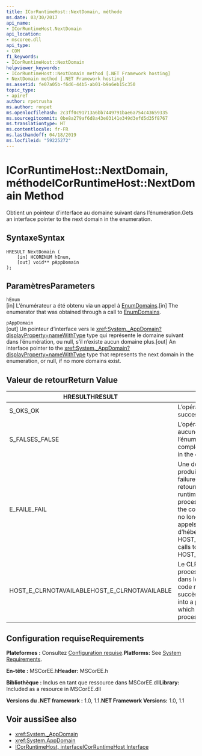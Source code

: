 ```yaml
---
title: ICorRuntimeHost::NextDomain, méthode
ms.date: 03/30/2017
api_name:
- ICorRuntimeHost.NextDomain
api_location:
- mscoree.dll
api_type:
- COM
f1_keywords:
- ICorRuntimeHost::NextDomain
helpviewer_keywords:
- ICorRuntimeHost::NextDomain method [.NET Framework hosting]
- NextDomain method [.NET Framework hosting]
ms.assetid: fe07a05b-f6d6-44b5-ab01-b9a6eb15c350
topic_type:
- apiref
author: rpetrusha
ms.author: ronpet
ms.openlocfilehash: 2c3ff0c91713a6bb7449791bae6a754c43659335
ms.sourcegitcommit: 0be8a279af6d8a43e03141e349d3efd5d35f8767
ms.translationtype: HT
ms.contentlocale: fr-FR
ms.lasthandoff: 04/18/2019
ms.locfileid: "59225272"
---
```

# <a name="icorruntimehostnextdomain-method"></a><span data-ttu-id="089a3-102">ICorRuntimeHost::NextDomain, méthode</span><span class="sxs-lookup"><span data-stu-id="089a3-102">ICorRuntimeHost::NextDomain Method</span></span>
<span data-ttu-id="089a3-103">Obtient un pointeur d’interface au domaine suivant dans l’énumération.</span><span class="sxs-lookup"><span data-stu-id="089a3-103">Gets an interface pointer to the next domain in the enumeration.</span></span>  
  
## <a name="syntax"></a><span data-ttu-id="089a3-104">Syntaxe</span><span class="sxs-lookup"><span data-stu-id="089a3-104">Syntax</span></span>  
  
```  
HRESULT NextDomain (  
    [in] HCORENUM hEnum,  
    [out] void** pAppDomain  
);  
```  
  
## <a name="parameters"></a><span data-ttu-id="089a3-105">Paramètres</span><span class="sxs-lookup"><span data-stu-id="089a3-105">Parameters</span></span>  
 `hEnum`  
 <span data-ttu-id="089a3-106">[in] L’énumérateur a été obtenu via un appel à [EnumDomains](../../../../docs/framework/unmanaged-api/hosting/icorruntimehost-enumdomains-method.md).</span><span class="sxs-lookup"><span data-stu-id="089a3-106">[in] The enumerator that was obtained through a call to [EnumDomains](../../../../docs/framework/unmanaged-api/hosting/icorruntimehost-enumdomains-method.md).</span></span>  
  
 `pAppDomain`  
 <span data-ttu-id="089a3-107">[out] Un pointeur d’interface vers le <xref:System._AppDomain?displayProperty=nameWithType> type qui représente le domaine suivant dans l’énumération, ou null, s’il n’existe aucun domaine plus.</span><span class="sxs-lookup"><span data-stu-id="089a3-107">[out] An interface pointer to the <xref:System._AppDomain?displayProperty=nameWithType> type that represents the next domain in the enumeration, or null, if no more domains exist.</span></span>  
  
## <a name="return-value"></a><span data-ttu-id="089a3-108">Valeur de retour</span><span class="sxs-lookup"><span data-stu-id="089a3-108">Return Value</span></span>  
  
|<span data-ttu-id="089a3-109">HRESULT</span><span class="sxs-lookup"><span data-stu-id="089a3-109">HRESULT</span></span>|<span data-ttu-id="089a3-110">Description</span><span class="sxs-lookup"><span data-stu-id="089a3-110">Description</span></span>|  
|-------------|-----------------|  
|<span data-ttu-id="089a3-111">S_OK</span><span class="sxs-lookup"><span data-stu-id="089a3-111">S_OK</span></span>|<span data-ttu-id="089a3-112">L’opération a réussi.</span><span class="sxs-lookup"><span data-stu-id="089a3-112">The operation was successful.</span></span>|  
|<span data-ttu-id="089a3-113">S_FALSE</span><span class="sxs-lookup"><span data-stu-id="089a3-113">S_FALSE</span></span>|<span data-ttu-id="089a3-114">L’opération a échoué, ou il n’existe aucune davantage de domaines dans l’énumération.</span><span class="sxs-lookup"><span data-stu-id="089a3-114">The operation failed to complete, or there are no more domains in the enumeration.</span></span>|  
|<span data-ttu-id="089a3-115">E_FAIL</span><span class="sxs-lookup"><span data-stu-id="089a3-115">E_FAIL</span></span>|<span data-ttu-id="089a3-116">Une défaillance grave et inconnue s’est produite.</span><span class="sxs-lookup"><span data-stu-id="089a3-116">An unknown, catastrophic failure occurred.</span></span> <span data-ttu-id="089a3-117">Si une méthode retourne E_FAIL, le common language runtime (CLR) n’est plus utilisable dans le processus.</span><span class="sxs-lookup"><span data-stu-id="089a3-117">If a method returns E_FAIL, the common language runtime (CLR) is no longer usable in the process.</span></span> <span data-ttu-id="089a3-118">Les appels suivants à toute API d’hébergement retournent HOST_E_CLRNOTAVAILABLE.</span><span class="sxs-lookup"><span data-stu-id="089a3-118">Subsequent calls to any hosting APIs return HOST_E_CLRNOTAVAILABLE.</span></span>|  
|<span data-ttu-id="089a3-119">HOST_E_CLRNOTAVAILABLE</span><span class="sxs-lookup"><span data-stu-id="089a3-119">HOST_E_CLRNOTAVAILABLE</span></span>|<span data-ttu-id="089a3-120">Le CLR n’a pas été chargé dans un processus ou le CLR est dans un état dans lequel il ne peut pas exécuter le code managé ou traiter l’appel avec succès.</span><span class="sxs-lookup"><span data-stu-id="089a3-120">The CLR has not been loaded into a process, or the CLR is in a state in which it cannot run managed code or process the call successfully.</span></span>|  
  
## <a name="requirements"></a><span data-ttu-id="089a3-121">Configuration requise</span><span class="sxs-lookup"><span data-stu-id="089a3-121">Requirements</span></span>  
 <span data-ttu-id="089a3-122">**Plateformes :** Consultez [Configuration requise](../../../../docs/framework/get-started/system-requirements.md).</span><span class="sxs-lookup"><span data-stu-id="089a3-122">**Platforms:** See [System Requirements](../../../../docs/framework/get-started/system-requirements.md).</span></span>  
  
 <span data-ttu-id="089a3-123">**En-tête :** MSCorEE.h</span><span class="sxs-lookup"><span data-stu-id="089a3-123">**Header:** MSCorEE.h</span></span>  
  
 <span data-ttu-id="089a3-124">**Bibliothèque :** Inclus en tant que ressource dans MSCorEE.dll</span><span class="sxs-lookup"><span data-stu-id="089a3-124">**Library:** Included as a resource in MSCorEE.dll</span></span>  
  
 <span data-ttu-id="089a3-125">**Versions du .NET framework :** 1.0, 1.1</span><span class="sxs-lookup"><span data-stu-id="089a3-125">**.NET Framework Versions:** 1.0, 1.1</span></span>  
  
## <a name="see-also"></a><span data-ttu-id="089a3-126">Voir aussi</span><span class="sxs-lookup"><span data-stu-id="089a3-126">See also</span></span>

- <xref:System._AppDomain>
- <xref:System.AppDomain>
- [<span data-ttu-id="089a3-127">ICorRuntimeHost, interface</span><span class="sxs-lookup"><span data-stu-id="089a3-127">ICorRuntimeHost Interface</span></span>](../../../../docs/framework/unmanaged-api/hosting/icorruntimehost-interface.md)
